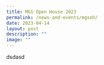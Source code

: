 ```yaml
---
title: MGS Open House 2023
permalink: /news-and-events/mgsoh/
date: 2023-04-14
layout: post
description: ""
image: ""
---
```

dsdasd